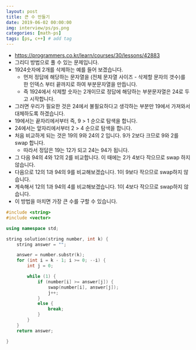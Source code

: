 ```yaml
---
layout: post
title: 큰 수 만들기
date: 2019-06-02 00:00:00
img: interview/ps/ps.png
categories: [math-ps] 
tags: [ps, c++] # add tag
---
```


+ https://programmers.co.kr/learn/courses/30/lessons/42883
+ 그리디 방법으로 풀 수 있는 문제입니다.
+ 1924숫자에 2개를 삭제하는 예를 들어 보겠습니다.
    + 먼저 정답에 해당하는 문자열을 (전체 문자열 사이즈 - 삭제할 문자의 갯수)를 한 인덱스 부터 끝까지로 하여 부분문자열을 만듭니다.
    + 즉 1924에서 삭제할 숫자는 2개이므로 정답에 해당하는 부분문자열은 24로 두고 시작합니다.
+ 그러면 우리가 필요한 것은 24에서 불필요하다고 생각하는 부분만 19에서 가져와서 대체하도록 하겠습니다.
+ 19에서는 끝자리에서부터 즉, 9 > 1 순으로 탐색을 합니다.
+ 24에서는 앞자리에서부터 2 > 4 순으로 탐색을 합니다.
+ 처음 비교하게 되는 것은 19의 9와 24의 2 입니다. 9가 2보다 크므로 9와 2를 swap 합니다.
    + 따라서 정답은 19는 12가 되고 24는 94가 됩니다.
+ 그 다음 94의 4와 12의 2를 비교합니다. 이 때에는 2가 4보다 작으므로 swap 하지 않습니다.
+ 다음으로 12의 1과 94의 9를 비교해보겠습니다. 1이 9보다 작으므로 swap하지 않습니다.
+ 계속해서 12의 1과 94의 4를 비교해보겠습니다. 1이 4보다 작으므로 swap하지 않습니다.
+ 이 방법을 마치면 가장 큰 수를 구할 수 있습니다.

```cpp
#include <string>
#include <vector>

using namespace std;

string solution(string number, int k) {
	string answer = "";

	answer = number.substr(k);
	for (int i = k - 1; i >= 0; --i) {
		int j = 0;

		while (1) {
			if (number[i] >= answer[j]) {
				swap(number[i], answer[j]);
				j++;
			}
			else {
				break;
			}
		}
	}
	return answer;

}
```